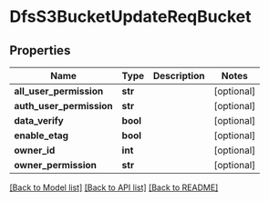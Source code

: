 # DfsS3BucketUpdateReqBucket

## Properties
Name | Type | Description | Notes
------------ | ------------- | ------------- | -------------
**all_user_permission** | **str** |  | [optional] 
**auth_user_permission** | **str** |  | [optional] 
**data_verify** | **bool** |  | [optional] 
**enable_etag** | **bool** |  | [optional] 
**owner_id** | **int** |  | [optional] 
**owner_permission** | **str** |  | [optional] 

[[Back to Model list]](../README.md#documentation-for-models) [[Back to API list]](../README.md#documentation-for-api-endpoints) [[Back to README]](../README.md)


